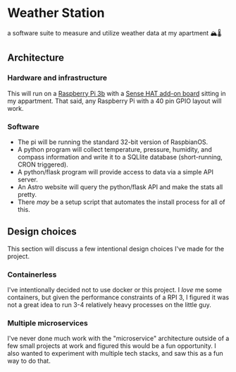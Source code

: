 # Weather Station
a software suite to measure and utilize weather data at my apartment 🏔️🌡️

## Architecture

### Hardware and infrastructure
This will run on a [Raspberry Pi 3b](https://www.raspberrypi.com/products/raspberry-pi-3-model-b/) with a [Sense HAT add-on board](https://www.raspberrypi.com/products/sense-hat/) sitting in my appartment. That said, any Raspberry Pi with a 40 pin GPIO layout will work. 

### Software
- The pi will be running the standard 32-bit version of RaspbianOS. 
- A python program will collect temperature, pressure, humidity, and compass information and write it to a SQLlite database (short-running, CRON triggered).
- A python/flask program will provide access to data via a simple API server.
- An Astro website will query the python/flask API and make the stats all pretty. 
- There *may* be a setup script that automates the install process for all of this. 

## Design choices
This section will discuss a few intentional design choices I've made for the project.

### Containerless
I've intentionally decided not to use docker or this project. I *love* me some containers, but given the performance constraints of a RPI 3, I figured it was not a great idea to run 3-4 relatively heavy processes on the little guy. 

### Multiple microservices
I've never done much work with the "microservice" architecture outside of a few small projects at work and figured this would be a fun opportunity. 
I also wanted to experiment with multiple tech stacks, and saw this as a fun way to do that. 

